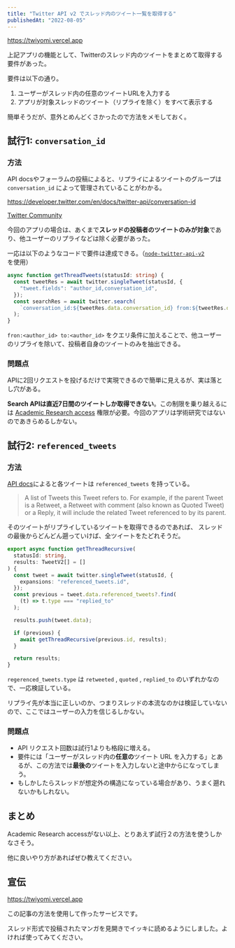 ```yaml
---
title: "Twitter API v2 でスレッド内のツイート一覧を取得する"
publishedAt: "2022-08-05"
---
```


https://twiyomi.vercel.app

上記アプリの機能として、Twitterのスレッド内のツイートをまとめて取得する要件があった。

要件は以下の通り。

1. ユーザーがスレッド内の任意のツイートURLを入力する
2. アプリが対象スレッドのツイート（リプライを除く）をすべて表示する

簡単そうだが、意外とめんどくさかったので方法をメモしておく。

## 試行1: `conversation_id`

### 方法

API docsやフォーラムの投稿によると、リプライによるツイートのグループは `conversation_id` によって管理されていることがわかる。

https://developer.twitter.com/en/docs/twitter-api/conversation-id

[Twitter Community](https://twittercommunity.com/t/twitter-api-v2-get-thread-tweets/152179)

今回のアプリの場合は、あくまで**スレッドの投稿者のツイートのみが対象**であり、他ユーザーのリプライなどは除く必要があった。

一応は以下のようなコードで要件は達成できる。（[`node-twitter-api-v2`](https://github.com/PLhery/node-twitter-api-v2) を使用）

```typescript
async function getThreadTweets(statusId: string) {
  const tweetRes = await twitter.singleTweet(statusId, {
    "tweet.fields": "author_id,conversation_id",
  });
  const searchRes = await twitter.search(
    `conversation_id:${tweetRes.data.conversation_id} from:${tweetRes.data.author_id} to:${tweetRes.data.author_id}`
  );
}
```

`fron:<author_id> to:<author_id>` をクエリ条件に加えることで、他ユーザーのリプライを除いて、投稿者自身のツイートのみを抽出できる。

### 問題点

APIに2回リクエストを投げるだけで実現できるので簡単に見えるが、実は落とし穴がある。

**Search APIは直近7日間のツイートしか取得できない**。この制限を乗り越えるには [Academic Research access](https://developer.twitter.com/en/products/twitter-api/academic-research) 権限が必要。今回のアプリは学術研究ではないのであきらめるしかない。

## 試行2: `referenced_tweets`

### 方法

[API docs](https://developer.twitter.com/en/docs/twitter-api/tweets/lookup/api-reference/get-tweets-id)によると各ツイートは `referenced_tweets` を持っている。

> A list of Tweets this Tweet refers to. For example, if the parent Tweet is a Retweet, a Retweet with comment (also known as Quoted Tweet) or a Reply, it will include the related Tweet referenced to by its parent.

そのツイートがリプライしているツイートを取得できるのであれば、 スレッドの最後からどんどん遡っていけば、全ツイートをたどれそうだ。

```typescript
export async function getThreadRecursive(
  statusId: string,
  results: TweetV2[] = []
) {
  const tweet = await twitter.singleTweet(statusId, {
    expansions: "referenced_tweets.id",
  });
  const previous = tweet.data.referenced_tweets?.find(
    (t) => t.type === "replied_to"
  );

  results.push(tweet.data);

  if (previous) {
    await getThreadRecursive(previous.id, results);
  }

  return results;
}
```

`regerenced_tweets.type` は `retweeted` , `quoted` , `replied_to` のいずれかなので、一応検証している。

リプライ先が本当に正しいのか、つまりスレッドの本流なのかは検証していないので、ここではユーザーの入力を信じるしかない。

### 問題点

- API リクエスト回数は試行1よりも格段に増える。
- 要件には「ユーザーがスレッド内の**任意の**ツイート URL を入力する」とあるが、この方法では**最後の**ツイートを入力しないと途中からになってしまう。
- もしかしたらスレッドが想定外の構造になっている場合があり、うまく遡れないかもしれない。

## まとめ

Academic Research accessがない以上、とりあえず試行２の方法を使うしかなさそう。

他に良いやり方があればぜひ教えてください。

## 宣伝

https://twiyomi.vercel.app

この記事の方法を使用して作ったサービスです。

スレッド形式で投稿されたマンガを見開きでイッキに読めるようにしました。よければ使ってみてください。
